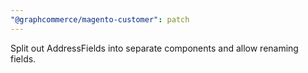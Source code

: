 ```yaml
---
"@graphcommerce/magento-customer": patch
---
```


Split out AddressFields into separate components and allow renaming fields.
